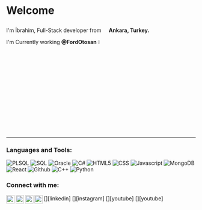 # Welcome

I'm İbrahim, Full-Stack developer from <img src="https://image.flaticon.com/icons/svg/940/940164.svg" width="12" height="22" /> **Ankara, Turkey.**

I'm Currently working **@FordOtosan** <img src="https://intesasoft.com/wp-content/uploads/2018/11/ford-otosan-logo.png" width="5%" height="5%" />

<br/>
<br/>

---

### Languages and Tools:

![PLSQL](https://img.shields.io/badge/PLSQL-%E2%81%AD%E2%81%AD%E2%81%AD-red)
![SQL](https://img.shields.io/badge/SQL-%E2%81%AD%E2%81%AD%E2%81%AD-blue)
![Oracle](https://img.shields.io/badge/Oracle-%E2%81%AD%E2%81%AD%E2%81%AD-red)
![C#](https://camo.githubusercontent.com/1e879c37e3d1f60846510994b04cac75f33867a341d92b07c6f39e3ccdc127f7/68747470733a2f2f696d672e736869656c64732e696f2f62616467652f432532332d2545322538312541442545322538312541442545322538312541442d707572706c65)
![HTML5](https://img.shields.io/badge/HTML5-%E2%81%AD%E2%81%AD%E2%81%AD-red)
![CSS](https://img.shields.io/badge/CSS-%E2%81%AD%E2%81%AD%E2%81%AD-blue)
![Javascript](https://img.shields.io/badge/Javascript-%E2%81%AD%Ea2%81%AD%E2%81%AD-yellow)
![MongoDB](https://img.shields.io/badge/MongoDB-%E2%81%AD%E2%81%AD%E2%81%AD-green)
![React](https://img.shields.io/badge/React-%E2%81%AD%E2%81%AD%E2%81%AD-blue)
![Github](https://img.shields.io/badge/Github-%E2%81%AD%E2%81%AD%E2%81%AD-black)
![C++](https://img.shields.io/badge/C++-%E2%81%AD%E2%81%AD%E2%81%AD-blue)
![Python](https://img.shields.io/badge/Python-%E2%81%AD%E2%81%AD%E2%81%AD-yellow)


### Connect with me:

[<img align="left" alt="ibrahim-dönmez | LinkedIn" width="22px" src="https://cdn.jsdelivr.net/npm/simple-icons@v3/icons/linkedin.svg" />][linkedin]
[<img align="left" alt="6ibrahimm | Instagram" width="22px" src="https://cdn.jsdelivr.net/npm/simple-icons@v3/icons/instagram.svg" />][instagram]
[<img align="left" alt="codeSTACKr | YouTube" width="22px" src="https://cdn.jsdelivr.net/npm/simple-icons@v3/icons/youtube.svg" />][youtube]
[<img align="left" alt="codeSTACKr | YouTube" width="22px" src="https://cdn.jsdelivr.net/npm/simple-icons@v3/icons/youtube.svg" />][youtube]


